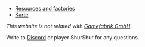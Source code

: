 * [Resources and factories](goods.md)
* [Karte](/map)

*This website is not related with [Gamefabrik GmbH](https://gamefab.de/).*

Write to [Discord](https://discord.gg/Zewx4sjyRY) or player ShurShur for any questions.
